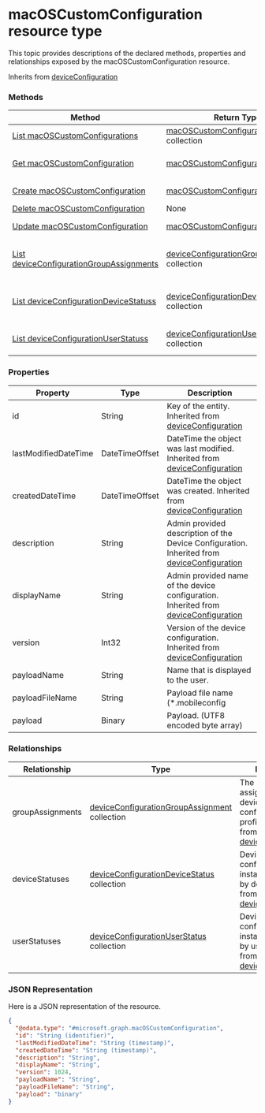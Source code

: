 ﻿# macOSCustomConfiguration resource type

This topic provides descriptions of the declared methods, properties and relationships exposed by the macOSCustomConfiguration resource.

Inherits from [deviceConfiguration](../resources/intune_deviceconfig_deviceConfiguration.md)

### Methods
|Method|Return Type|Description|
|---|---|---|
|[List macOSCustomConfigurations](../api/intune_deviceconfig_macOSCustomConfiguration_list.md)|[macOSCustomConfiguration](../resources/intune_deviceconfig_macOSCustomConfiguration.md) collection|List properties and relationships of the [macOSCustomConfiguration](../resources/intune_deviceconfig_macOSCustomConfiguration.md) objects.|
|[Get macOSCustomConfiguration](../api/intune_deviceconfig_macOSCustomConfiguration_get.md)|[macOSCustomConfiguration](../resources/intune_deviceconfig_macOSCustomConfiguration.md)|Read properties and relationships of the [macOSCustomConfiguration](../resources/intune_deviceconfig_macOSCustomConfiguration.md) object.|
|[Create macOSCustomConfiguration](../api/intune_deviceconfig_macOSCustomConfiguration_create.md)|[macOSCustomConfiguration](../resources/intune_deviceconfig_macOSCustomConfiguration.md)|Create a new [macOSCustomConfiguration](../resources/intune_deviceconfig_macOSCustomConfiguration.md) object.|
|[Delete macOSCustomConfiguration](../api/intune_deviceconfig_macOSCustomConfiguration_delete.md)|None|Deletes a [macOSCustomConfiguration](../resources/intune_deviceconfig_macOSCustomConfiguration.md).|
|[Update macOSCustomConfiguration](../api/intune_deviceconfig_macOSCustomConfiguration_update.md)|[macOSCustomConfiguration](../resources/intune_deviceconfig_macOSCustomConfiguration.md)|Update the properties of a [macOSCustomConfiguration](../resources/intune_deviceconfig_macOSCustomConfiguration.md) object.|
|[List deviceConfigurationGroupAssignments](../api/intune_deviceconfig_macOSCustomConfiguration_list_deviceConfigurationGroupAssignment.md)|[deviceConfigurationGroupAssignment](../resources/intune_deviceconfig_deviceConfigurationGroupAssignment.md) collection|Get the deviceConfigurationGroupAssignments from the groupAssignments navigation property.|
|[List deviceConfigurationDeviceStatuss](../api/intune_deviceconfig_macOSCustomConfiguration_list_deviceConfigurationDeviceStatus.md)|[deviceConfigurationDeviceStatus](../resources/intune_deviceconfig_deviceConfigurationDeviceStatus.md) collection|Get the deviceConfigurationDeviceStatuss from the deviceStatuses navigation property.|
|[List deviceConfigurationUserStatuss](../api/intune_deviceconfig_macOSCustomConfiguration_list_deviceConfigurationUserStatus.md)|[deviceConfigurationUserStatus](../resources/intune_deviceconfig_deviceConfigurationUserStatus.md) collection|Get the deviceConfigurationUserStatuss from the userStatuses navigation property.|

### Properties
|Property|Type|Description|
|---|---|---|
|id|String|Key of the entity. Inherited from [deviceConfiguration](../resources/intune_deviceconfig_deviceConfiguration.md)|
|lastModifiedDateTime|DateTimeOffset|DateTime the object was last modified. Inherited from [deviceConfiguration](../resources/intune_deviceconfig_deviceConfiguration.md)|
|createdDateTime|DateTimeOffset|DateTime the object was created. Inherited from [deviceConfiguration](../resources/intune_deviceconfig_deviceConfiguration.md)|
|description|String|Admin provided description of the Device Configuration. Inherited from [deviceConfiguration](../resources/intune_deviceconfig_deviceConfiguration.md)|
|displayName|String|Admin provided name of the device configuration. Inherited from [deviceConfiguration](../resources/intune_deviceconfig_deviceConfiguration.md)|
|version|Int32|Version of the device configuration. Inherited from [deviceConfiguration](../resources/intune_deviceconfig_deviceConfiguration.md)|
|payloadName|String|Name that is displayed to the user.|
|payloadFileName|String|Payload file name (*.mobileconfig | *.xml).|
|payload|Binary|Payload. (UTF8 encoded byte array)|

### Relationships
|Relationship|Type|Description|
|---|---|---|
|groupAssignments|[deviceConfigurationGroupAssignment](../resources/intune_deviceconfig_deviceConfigurationGroupAssignment.md) collection|The list of group assignments for the device configuration profile. Inherited from [deviceConfiguration](intune_deviceconfig_deviceConfiguration.md)|
|deviceStatuses|[deviceConfigurationDeviceStatus](../resources/intune_deviceconfig_deviceConfigurationDeviceStatus.md) collection|Device configuration installation stauts by device. Inherited from [deviceConfiguration](intune_deviceconfig_deviceConfiguration.md)|
|userStatuses|[deviceConfigurationUserStatus](../resources/intune_deviceconfig_deviceConfigurationUserStatus.md) collection|Device configuration installation stauts by user. Inherited from [deviceConfiguration](intune_deviceconfig_deviceConfiguration.md)|

### JSON Representation
Here is a JSON representation of the resource.
<!-- {
  "blockType": "resource",
  "keyProperty": "id",
  "@odata.type": "microsoft.graph.macOSCustomConfiguration"
}
-->
```json
{
  "@odata.type": "#microsoft.graph.macOSCustomConfiguration",
  "id": "String (identifier)",
  "lastModifiedDateTime": "String (timestamp)",
  "createdDateTime": "String (timestamp)",
  "description": "String",
  "displayName": "String",
  "version": 1024,
  "payloadName": "String",
  "payloadFileName": "String",
  "payload": "binary"
}
```



